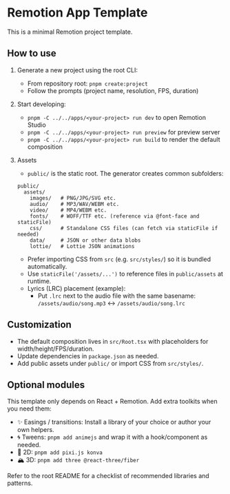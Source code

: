 # Remotion App Template

This is a minimal Remotion project template.

## How to use

1. Generate a new project using the root CLI:

   - From repository root: `pnpm create:project`
   - Follow the prompts (project name, resolution, FPS, duration)

2. Start developing:

   - `pnpm -C ../../apps/<your-project> run dev` to open Remotion Studio
   - `pnpm -C ../../apps/<your-project> run preview` for preview server
   - `pnpm -C ../../apps/<your-project> run build` to render the default composition

3. Assets

   - `public/` is the static root. The generator creates common subfolders:

   ```
   public/
     assets/
       images/   # PNG/JPG/SVG etc.
       audio/    # MP3/WAV/WEBM etc.
       video/    # MP4/WEBM etc.
       fonts/    # WOFF/TTF etc. (reference via @font-face and staticFile)
       css/      # Standalone CSS files (can fetch via staticFile if needed)
       data/     # JSON or other data blobs
       lottie/   # Lottie JSON animations
   ```

   - Prefer importing CSS from `src` (e.g. `src/styles/`) so it is bundled automatically.
   - Use `staticFile('/assets/...')` to reference files in `public/assets` at runtime.
   - Lyrics (LRC) placement (example):
     - Put `.lrc` next to the audio file with the same basename: `/assets/audio/song.mp3` ↔ `/assets/audio/song.lrc`

## Customization

- The default composition lives in `src/Root.tsx` with placeholders for width/height/FPS/duration.
- Update dependencies in `package.json` as needed.
- Add public assets under `public/` or import CSS from `src/styles/`.

## Optional modules

This template only depends on React + Remotion. Add extra toolkits when you need them:

- ✨ Easings / transitions: Install a library of your choice or author your own helpers.
- 🌀 Tweens: `pnpm add animejs` and wrap it with a hook/component as needed.
- 🎨 2D: `pnpm add pixi.js konva`
- 🏔 3D: `pnpm add three @react-three/fiber`

Refer to the root README for a checklist of recommended libraries and patterns.
